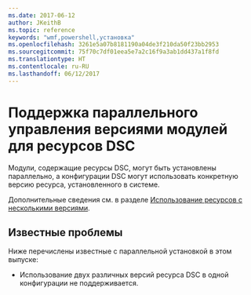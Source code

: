 ```yaml
---
ms.date: 2017-06-12
author: JKeithB
ms.topic: reference
keywords: "wmf,powershell,установка"
ms.openlocfilehash: 3261e5a07b8181190a04de3f210da50f23bb2953
ms.sourcegitcommit: 75f70c7df01eea5e7a2c16f9a3ab1dd437a1f8fd
ms.translationtype: HT
ms.contentlocale: ru-RU
ms.lasthandoff: 06/12/2017
---
```

# <a name="side-by-side-module-versioning-support-for-dsc-resources"></a>Поддержка параллельного управления версиями модулей для ресурсов DSC

Модули, содержащие ресурсы DSC, могут быть установлены параллельно, а конфигурации DSC могут использовать конкретную версию ресурса, установленного в системе.

Дополнительные сведения см. в разделе [Использование ресурсов с несколькими версиями](https://msdn.microsoft.com/powershell/dsc/sxsresource).

## <a name="known-issues"></a>Известные проблемы

Ниже перечислены известные с параллельной установкой в этом выпуске:

-   Использование двух различных версий ресурса DSC в одной конфигурации не поддерживается.

